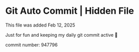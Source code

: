 # Git Auto Commit | Hidden File

This file was added Feb 12, 2025

Just for fun and keeping my daily git commit active 🤪

commit number: 947796
